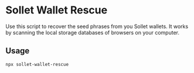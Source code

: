 # Sollet Wallet Rescue

Use this script to recover the seed phrases from you Sollet wallets. It works by scanning the local storage databases of browsers on your computer.

## Usage

```
npx sollet-wallet-rescue
```
